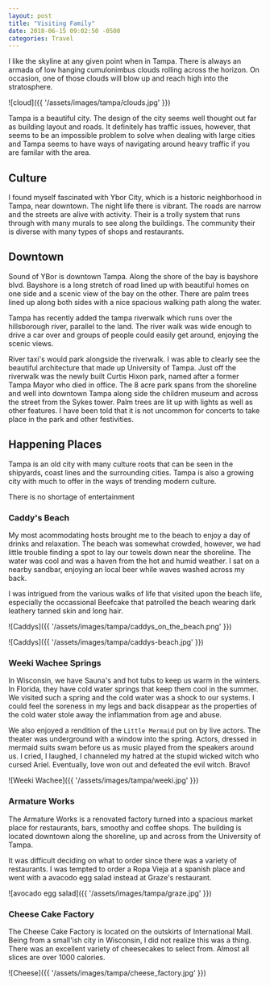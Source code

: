 ```yaml
---
layout: post
title: "Visiting Family"
date: 2018-06-15 09:02:50 -0500
categories: Travel
---
```


I like the skyline at any given point when in Tampa. There is always an armada of low hanging cumulonimbus clouds rolling across the horizon. On occasion, one of those clouds will blow up and reach high into the stratosphere.

![cloud]({{ '/assets/images/tampa/clouds.jpg' }})
 
Tampa is a beautiful city. The design of the city seems well thought out far as building layout and roads. It definitely has traffic issues, however, that seems to be an impossible problem to solve when dealing with large cities and Tampa seems to have ways of navigating around heavy traffic if you are familar with the area.

## Culture
I found myself fascinated with Ybor City, which is a historic neighborhood in Tampa, near downtown. The night life there is vibrant. The roads are narrow and the streets are alive with activity. Their is a trolly system that runs through with many murals to see along the buildings. The community their is diverse with many types of shops and restaurants. 

## Downtown
Sound of YBor is downtown Tampa. Along the shore of the bay is bayshore blvd. Bayshore is a long stretch of road lined up with beautiful homes on one side and a scenic view of the bay on the other. There are palm trees lined up along both sides with a nice spacious walking path along the water. 

Tampa has recently added the tampa riverwalk which runs over the hillsborough river, parallel to the land. The river walk was wide enough to drive a car over and groups of people could easily get around, enjoying the scenic views. 

River taxi's would park alongside the riverwalk. I was able to clearly see the beautiful architecture that made up University of Tampa. Just off the riverwalk was the newly built Curtis Hixon park, named after a former Tampa Mayor who died in office. The 8 acre park spans from the shoreline and well into downtown Tampa along side the children museum and across the street from the Sykes tower. Palm trees are lit up with lights as well as other features. I have been told that it is not uncommon for concerts to take place in the park and other festivities.

## Happening Places
Tampa is an old city with many culture roots that can be seen in the shipyards, coast lines and the surrounding cities. Tampa is also a growing city with much to offer in the ways of trending modern culture.  

There is no shortage of entertainment

### Caddy's Beach 

My most acommodating hosts brought me to the beach to enjoy a day of drinks and relaxation. The beach was somewhat crowded, however, we had little trouble finding a spot to lay our towels down near the shoreline. The water was cool and was a haven from the hot and humid weather. I sat on a nearby sandbar, enjoying an local beer while waves washed across my back. 

I was intrigued from the various walks of life that visited upon the beach life, especially the occassional Beefcake that patrolled the beach wearing dark leathery tanned skin and long hair. 

![Caddys]({{ '/assets/images/tampa/caddys_on_the_beach.png' }})

![Caddys]({{ '/assets/images/tampa/caddys-beach.jpg' }})

### Weeki Wachee Springs
In Wisconsin, we have Sauna's and hot tubs to keep us warm in the winters. In Florida, they have cold water springs that keep them cool in the summer. We visited such a spring and the cold water was a shock to our systems. I could feel the soreness in my legs and back disappear as the properties of the cold water stole away the inflammation from age and abuse.

We also enjoyed a rendition of the `Little Mermaid` put on by live actors. The theater was underground with a window into the spring. Actors, dressed in mermaid suits swam before us as music played from the speakers around us. I cried, I laughed, I channeled my hatred at the stupid wicked witch who cursed Ariel. Eventually, love won out and defeated the evil witch. Bravo!  

![Weeki Wachee]({{ '/assets/images/tampa/weeki.jpg' }})

### Armature Works 
The Armature Works is a renovated factory turned into a spacious market place for restaurants, bars, smoothy and coffee shops. The building is located downtown along the shoreline, up and across from the University of Tampa. 

It was difficult deciding on what to order since there was a variety of restaurants. I was tempted to order a Ropa Vieja at a spanish place and went with a avacodo egg salad instead at Graze's restaurant. 

![avocado egg salad]({{ '/assets/images/tampa/graze.jpg' }})

### Cheese Cake Factory
The Cheese Cake Factory is located on the outskirts of International Mall. Being from a small'ish city in Wisconsin, I did not realize this was a thing. There was an excellent variety of cheesecakes to select from. Almost all slices are over 1000 calories. 

 
![Cheese]({{ '/assets/images/tampa/cheese_factory.jpg' }})

